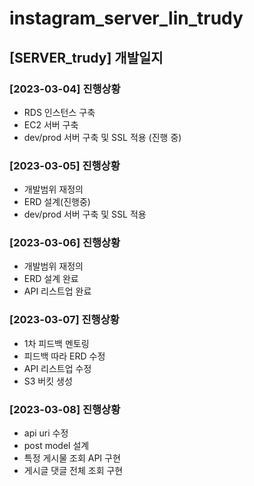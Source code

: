# instagram_server_lin_trudy

## [SERVER_trudy] 개발일지

### [2023-03-04] 진행상황

- RDS 인스턴스 구축
- EC2 서버 구축
- dev/prod 서버 구축 및 SSL 적용 (진행 중)


### [2023-03-05] 진행상황

- 개발범위 재정의
- ERD 설계(진행중)
- dev/prod 서버 구축 및 SSL 적용 


### [2023-03-06] 진행상황

- 개발범위 재정의
- ERD 설계 완료
- API 리스트업 완료


### [2023-03-07] 진행상황

- 1차 피드백 멘토링
- 피드백 따라 ERD 수정
- API 리스트업 수정
- S3 버킷 생성

### [2023-03-08] 진행상황

- api uri 수정
- post model 설계
- 특정 게시물 조회 API 구현
- 게시글 댓글 전체 조회 구현
